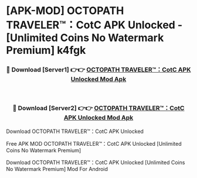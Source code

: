 # [APK-MOD] OCTOPATH TRAVELER™：CotC APK Unlocked - [Unlimited Coins No Watermark Premium] k4fgk



<div align="center">
<h3>🔴 Download [Server1] 👉👉 <a href="https://momento.my/?title=OCTOPATH_TRAVELER™：CotC_APK_Unlocked">OCTOPATH TRAVELER™：CotC APK Unlocked Mod Apk</a></h3><br>

<h3>🔴 Download [Server2] 👉👉 <a href="https://momento.my/?title=OCTOPATH_TRAVELER™：CotC_APK_Unlocked">OCTOPATH TRAVELER™：CotC APK Unlocked Mod Apk</a></h3>
</div>



Download OCTOPATH TRAVELER™：CotC APK Unlocked 

Free APK MOD OCTOPATH TRAVELER™：CotC APK Unlocked [Unlimited Coins No Watermark Premium]

Download OCTOPATH TRAVELER™：CotC APK Unlocked [Unlimited Coins No Watermark Premium] Mod For Android
